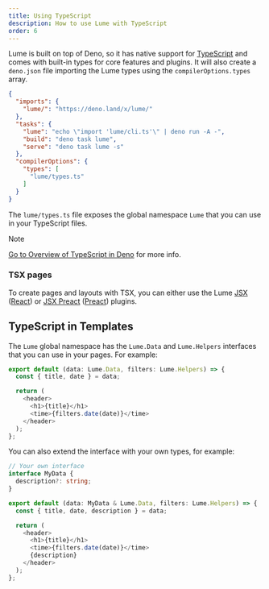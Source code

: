 ```yaml
---
title: Using TypeScript
description: How to use Lume with TypeScript
order: 6
---
```


Lume is built on top of Deno, so it has native support for
[TypeScript](https://www.typescriptlang.org/) and comes with built-in types for
core features and plugins. It will also create a `deno.json` file importing the
Lume types using the `compilerOptions.types` array.

```json
{
  "imports": {
    "lume/": "https://deno.land/x/lume/"
  },
  "tasks": {
    "lume": "echo \"import 'lume/cli.ts'\" | deno run -A -",
    "build": "deno task lume",
    "serve": "deno task lume -s"
  },
  "compilerOptions": {
    "types": [
      "lume/types.ts"
    ]
  }
}
```

The `lume/types.ts` file exposes the global namespace `Lume` that you can use in
your TypeScript files.

> [!note]
>
> [Go to Overview of TypeScript in Deno](https://docs.deno.com/runtime/manual/advanced/typescript/overview)
> for more info.

### TSX pages

To create pages and layouts with TSX, you can either use the Lume
[JSX](/plugins/jsx/) ([React](https://reactjs.org/)) or
[JSX Preact](/plugins/jsx_preact/) ([Preact](https://preactjs.com/)) plugins.

## TypeScript in Templates

The `Lume` global namespace has the `Lume.Data` and `Lume.Helpers` interfaces
that you can use in your pages. For example:

<lume-code>

```ts {title="index.tsx"}
export default (data: Lume.Data, filters: Lume.Helpers) => {
  const { title, date } = data;

  return (
    <header>
      <h1>{title}</h1>
      <time>{filters.date(date)}</time>
    </header>
  );
};
```

</lume-code>

You can also extend the interface with your own types, for example:

<lume-code>

```ts {title="custom.tsx"}
// Your own interface
interface MyData {
  description?: string;
}

export default (data: MyData & Lume.Data, filters: Lume.Helpers) => {
  const { title, date, description } = data;

  return (
    <header>
      <h1>{title}</h1>
      <time>{filters.date(date)}</time>
      {description}
    </header>
  );
};
```

</lume-code>
